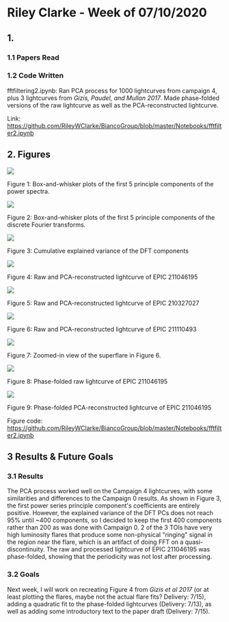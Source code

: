 # Riley Clarke - Week of 07/10/2020

## 1. 

### 1.1 Papers Read

### 1.2 Code Written

fftfiltering2.ipynb: Ran PCA process for 1000 lightcurves from campaign 4, plus 3 lightcurves from *Gizis, Paudel, and Mullan 2017*. 
Made phase-folded versions of the raw lightcurve as well as the PCA-reconstructed lightcurve.

Link: https://github.com/RileyWClarke/BiancoGroup/blob/master/Notebooks/fftfilter2.ipynb

## 2. Figures

![](Figures/box.png?raw=true)

Figure 1: Box-and-whisker plots of the first 5 principle components of the power spectra.

![](Figures/box2.png?raw=true)

Figure 2: Box-and-whisker plots of the first 5 principle components of the discrete Fourier transforms.

![](Figures/expvar2.png?raw=true)

Figure 3: Cumulative explained variance of the DFT components

![](Figures/toi1.png?raw=true)

Figure 4: Raw and PCA-reconstructed lightcurve of EPIC 211046195

![](Figures/toi2.png?raw=true)

Figure 5: Raw and PCA-reconstructed lightcurve of EPIC 210327027

![](Figures/toi3.png?raw=true)

Figure 6: Raw and PCA-reconstructed lightcurve of EPIC 211110493

![](Figures/ringing.png?raw=true)

Figure 7: Zoomed-in view of the superflare in Figure 6.

![](Figures/phasefold1.png?raw=true)

Figure 8: Phase-folded raw lightcurve of EPIC 211046195

![](Figures/phasefold2.png?raw=true)

Figure 9: Phase-folded PCA-reconstructed lightcurve of EPIC 211046195

Figure code: https://github.com/RileyWClarke/BiancoGroup/blob/master/Notebooks/fftfilter2.ipynb

## 3 Results & Future Goals

### 3.1 Results

The PCA process worked well on the Campaign 4 lightcurves, with some similarities and differences to the Campaign 0 results. As shown in Figure 3, 
the first power series principle component's coefficients are entirely positive. However, the explained variance of the DFT PCs does not reach 95% until ~400 components,
so I decided to keep the first 400 components rather than 200 as was done with Campaign 0. 2 of the 3 TOIs have very high luminosity flares that produce 
some non-physical "ringing" signal in the region near the flare, which is an artifact of doing FFT on a quasi-discontinuity. The raw and processed lightcurve
of EPIC 211046195 was phase-folded, showing that the periodicity was not lost after processing.

### 3.2 Goals

Next week, I will work on recreating Figure 4 from *Gizis et al 2017* (or at least plotting the flares, maybe not the actual flare fits? Delivery: 7/15),
adding a quadratic fit to the phase-folded lightcurves (Delivery: 7/13), as well as adding some introductory text to the paper draft (Delivery: 7/15).
